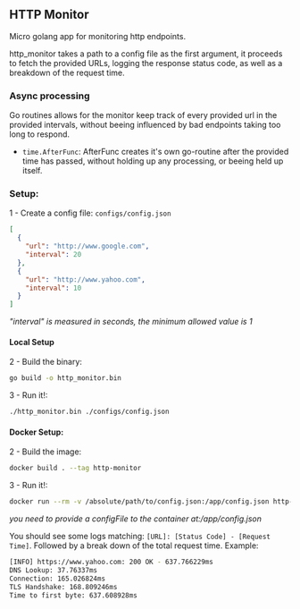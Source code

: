 ## HTTP Monitor

Micro golang app for monitoring http endpoints.

http_monitor takes a path to a config file as the first argument, it proceeds to fetch the provided URLs, logging the response status code, as well as a breakdown of the request time.

### Async processing

Go routines allows for the monitor keep track of every provided url in the provided intervals, without beeing influenced by bad endpoints taking too long to respond.

- `time.AfterFunc`: AfterFunc creates it's own go-routine after the provided time has passed, without holding up any processing, or beeing held up itself.

### Setup:

1 - Create a config file:
`configs/config.json`

```json
[
  {
    "url": "http://www.google.com",
    "interval": 20
  },
  {
    "url": "http://www.yahoo.com",
    "interval": 10
  }
]
```

_"interval" is measured in seconds, the minimum allowed value is 1_

#### Local Setup

2 - Build the binary:

```bash
go build -o http_monitor.bin
```

3 - Run it!:

```bash
./http_monitor.bin ./configs/config.json
```

#### Docker Setup:

2 - Build the image:

```bash
docker build . --tag http-monitor
```

3 - Run it!:

```bash
docker run --rm -v /absolute/path/to/config.json:/app/config.json http-monitor
```

_you need to provide a configFile to the container at:/app/config.json_

You should see some logs matching: `[URL]: [Status Code] - [Request Time]`. Followed by a break down of the total request time. Example:

```bash
[INFO] https://www.yahoo.com: 200 OK - 637.766229ms
DNS Lookup: 37.76337ms
Connection: 165.026824ms
TLS Handshake: 168.809246ms
Time to first byte: 637.608928ms
```
